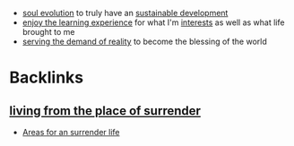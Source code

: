 - [soul evolution](<soul evolution.md>) to truly have an [sustainable development](<sustainable development.md>) 
- [enjoy the learning experience](<enjoy the learning experience.md>) for what I'm [interests](<interests.md>) as well as what life brought to me
- [serving the demand of reality](<serving the demand of reality.md>) to become the blessing of the world

# Backlinks
## [living from the place of surrender](<living from the place of surrender.md>)
- [Areas for an surrender life](<Areas for an surrender life.md>)

